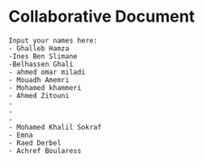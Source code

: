 # Collaborative Document
    Input your names here:
    - Ghalleb Hamza
    -Ines Ben Slimane
    -Belhassen Ghali
    - ahmed omar miladi
    - Mouadh Amemri
    - Mohamed khammeri
    - Ahmed Zitouni
    -
    -
    -
    - Mohamed Khalil Sokraf
    - Emna
    - Raed Derbel
    - Achref Boularess
